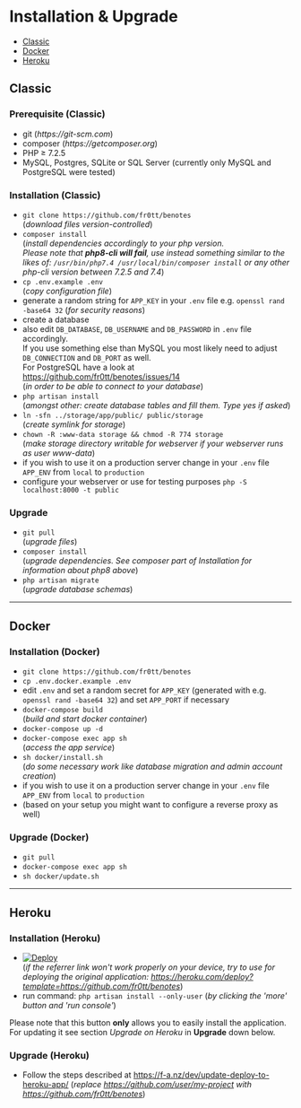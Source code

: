 # Installation & Upgrade

- [Classic](#classic)
- [Docker](#docker)
- [Heroku](#heroku)

## Classic

### Prerequisite (Classic)

- git  (_https://git-scm.com_)
- composer  (_https://getcomposer.org_)
- PHP ≥ 7.2.5
- MySQL, Postgres, SQLite or SQL Server (currently only MySQL and PostgreSQL were tested)

### Installation (Classic)

- ```git clone https://github.com/fr0tt/benotes```  
(_download files version-controlled_)
- ```composer install```  
(_install dependencies accordingly to your php version. 
<br> Please note that **php8-cli will fail**, use instead something similar to the likes of: ```/usr/bin/php7.4 /usr/local/bin/composer install``` or any other php-cli version between 7.2.5 and 7.4_)
- ```cp .env.example .env```  
(_copy configuration file_)
- generate a random string for ```APP_KEY``` in your ```.env``` file e.g. ```openssl rand -base64 32``` 
(_for security reasons_)
- create a database
- also edit ```DB_DATABASE```, ```DB_USERNAME``` and ```DB_PASSWORD``` in ```.env``` file accordingly.  
If you use something else than MySQL you most likely need to adjust ```DB_CONNECTION``` and ```DB_PORT``` as well.  
For PostgreSQL have a look at https://github.com/fr0tt/benotes/issues/14  
(_in order to be able to connect to your database_)
- ```php artisan install```  
(_amongst other: create database tables and fill them. Type yes if asked_)
- ```ln -sfn ../storage/app/public/ public/storage```  
(_create symlink for storage_)
- ```chown -R :www-data storage && chmod -R 774 storage```  
(_make storage directory writable for webserver if your webserver runs as user www-data_)
- if you wish to use it on a production server change in your ```.env``` file ```APP_ENV``` from ```local``` to ```production```
- configure your webserver or use for testing purposes ```php -S localhost:8000 -t public```

### Upgrade

- ```git pull```  
(*upgrade files*)
- ```composer install```  
(*upgrade dependencies. See composer part of Installation for information about php8 above*)
- ```php artisan migrate```  
(*upgrade database schemas*)

---

## Docker

### Installation (Docker)

- ```git clone https://github.com/fr0tt/benotes```  
- ```cp .env.docker.example .env```
- edit ```.env``` and set a random secret for ```APP_KEY``` (generated with e.g. ```openssl rand -base64 32```)
and set ```APP_PORT``` if necessary
- ```docker-compose build```   
(_build and start docker container_)
- ```docker-compose up -d```   
- ```docker-compose exec app sh```  
(_access the app service_)
- ```sh docker/install.sh```  
(_do some necessary work like database migration and admin account creation_)
- if you wish to use it on a production server change in your ```.env``` file ```APP_ENV``` from ```local``` to ```production```
- (based on your setup you might want to configure a reverse proxy as well)


### Upgrade (Docker)

- ```git pull```
- ```docker-compose exec app sh```
- ```sh docker/update.sh```

---

## Heroku

### Installation (Heroku)

- [![Deploy](https://www.herokucdn.com/deploy/button.svg)](https://heroku.com/deploy)  
(_if the referrer link won't work properly on your device, try to use for deploying the original application: https://heroku.com/deploy?template=https://github.com/fr0tt/benotes_)
- run command: ```php artisan install --only-user``` (_by clicking the 'more' button and 'run console'_)

Please note that this button **only** allows you to easily install the application. For updating it see section *Upgrade on Heroku* in **Upgrade** down below.

### Upgrade (Heroku)

- Follow the steps described at https://f-a.nz/dev/update-deploy-to-heroku-app/ (*replace https://github.com/user/my-project with https://github.com/fr0tt/benotes*)
